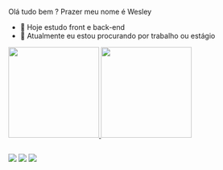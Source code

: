  Olá tudo bem ?
  Prazer meu nome é Wesley


- 🔭 Hoje estudo front e back-end 
- 💼 Atualmente eu estou procurando por trabalho ou estágio
  
<div>
  <a href= "https://github.com/wessilva07">
  <img height = "180em" src="https://github-readme-stats.vercel.app/api?username=wessilva07&show_icons=true&bg_color=00000000"/>
  <img height = "180em" src="https://github-readme-stats.vercel.app/api/top-langs/?username=wessilva07&layout=compact&bg_color=00000000"/>                       
</div>

  ##

<div>
  <a href="https://www.linkedin.com/in/wesley-silva-devweb/" target="_blank"><img src="https://img.shields.io/badge/LinkedIn-0077B5?style=for-the-badge&logo=linkedin&logoColor=white" target="_blank"></a>
   <a href="silvald1@hotmail.com" target="_blank"><img src="https://img.shields.io/badge/Gmail-D14836?style=for-the-badge&logo=gmail&logoColor=white" target="_blank"></a>
   <a href="https://wa.me/5532991665391" target="_blank"><img src="https://img.shields.io/badge/WhatsApp-25D366?style=for-the-badge&logo=whatsapp&logoColor=white" target="_blank"></a>
</div>
